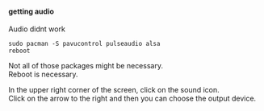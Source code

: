 #### getting audio

Audio didnt work

```
sudo pacman -S pavucontrol pulseaudio alsa
reboot
```
Not all of those packages might be necessary.\
Reboot is necessary.

In the upper right corner of the screen, click on the sound icon.\
Click on the arrow to the right and then you can choose the output device.



